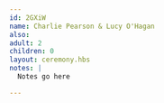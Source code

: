 ```yaml
---
id: 2GXiW
name: Charlie Pearson & Lucy O'Hagan
also:
adult: 2
children: 0
layout: ceremony.hbs
notes: |
  Notes go here

---
```

